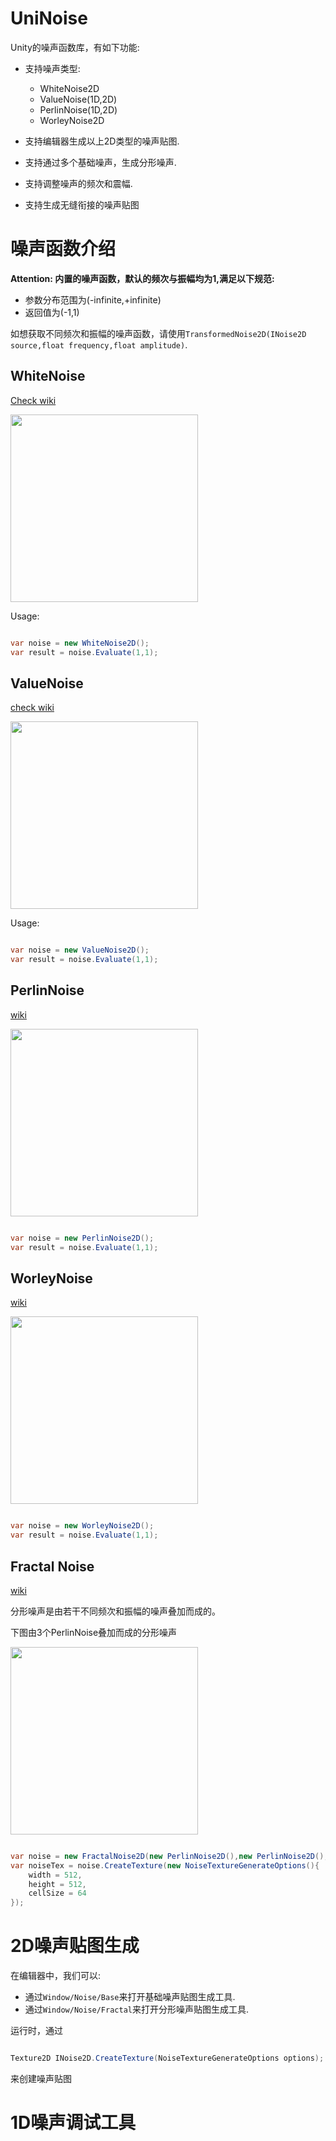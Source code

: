 # UniNoise

Unity的噪声函数库，有如下功能:

- 支持噪声类型:
    - WhiteNoise2D
    - ValueNoise(1D,2D)
    - PerlinNoise(1D,2D)
    - WorleyNoise2D

- 支持编辑器生成以上2D类型的噪声贴图.

- 支持通过多个基础噪声，生成分形噪声.

- 支持调整噪声的频次和震幅.

- 支持生成无缝衔接的噪声贴图



# 噪声函数介绍

__Attention: 内置的噪声函数，默认的频次与振幅均为1,满足以下规范:__
- 参数分布范围为(-infinite,+infinite)
- 返回值为(-1,1)


如想获取不同频次和振幅的噪声函数，请使用`TransformedNoise2D(INoise2D source,float frequency,float amplitude)`.

## WhiteNoise

[Check wiki](https://en.wikipedia.org/wiki/White_noise)

<img src="https://raw.githubusercontent.com/wiki/wlgys8/UniNoise/.imgs/WhiteNoise.jpg" width="300"/>

Usage:

```csharp

var noise = new WhiteNoise2D();
var result = noise.Evaluate(1,1);

```

## ValueNoise

[check wiki](https://en.wikipedia.org/wiki/Value_noise)

<img src="https://raw.githubusercontent.com/wiki/wlgys8/UniNoise/.imgs/ValueNoise.jpg" width="300"/>

Usage:

```csharp

var noise = new ValueNoise2D();
var result = noise.Evaluate(1,1);

```




## PerlinNoise

[wiki](https://en.wikipedia.org/wiki/Perlin_noise)

<img src="https://raw.githubusercontent.com/wiki/wlgys8/UniNoise/.imgs/PerlinNoise.jpg" width="300"/>

```csharp

var noise = new PerlinNoise2D();
var result = noise.Evaluate(1,1);

```

## WorleyNoise

[wiki](https://en.wikipedia.org/wiki/Worley_noise)

<img src="https://raw.githubusercontent.com/wiki/wlgys8/UniNoise/.imgs/WorleyNoise.jpg" width="300"/>

```csharp

var noise = new WorleyNoise2D();
var result = noise.Evaluate(1,1);

```

## Fractal Noise

[wiki](https://en.wikipedia.org/wiki/Fractional_Brownian_motion)

分形噪声是由若干不同频次和振幅的噪声叠加而成的。

下图由3个PerlinNoise叠加而成的分形噪声

<img src="https://raw.githubusercontent.com/wiki/wlgys8/UniNoise/.imgs/FractalNoise.jpg" width="300"/>

```csharp

var noise = new FractalNoise2D(new PerlinNoise2D(),new PerlinNoise2D(),PerlinNoise2D());
var noiseTex = noise.CreateTexture(new NoiseTextureGenerateOptions(){
    width = 512,
    height = 512,
    cellSize = 64
});

```


# 2D噪声贴图生成

在编辑器中，我们可以:
- 通过`Window/Noise/Base`来打开基础噪声贴图生成工具.
- 通过`Window/Noise/Fractal`来打开分形噪声贴图生成工具.

运行时，通过

```csharp

Texture2D INoise2D.CreateTexture(NoiseTextureGenerateOptions options);

```

来创建噪声贴图


# 1D噪声调试工具


